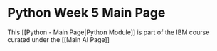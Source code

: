 # Python Week 5 Main Page

This [[Python - Main Page|Python Module]] is part of the IBM course curated under the [[Main AI Page]]